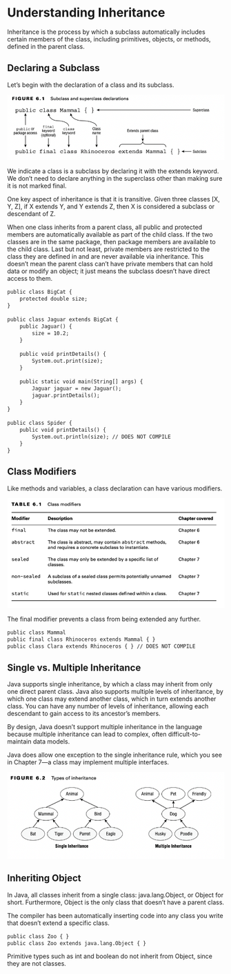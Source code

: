 # Understanding Inheritance

Inheritance is the process by which a subclass automatically includes certain members of the class, including
primitives, objects, or methods, defined in the parent class.

## Declaring a Subclass

Let’s begin with the declaration of a class and its subclass.

![](../images/subclass-and-superclass-declarations.png)

We indicate a class is a subclass by declaring it with the extends keyword. We don’t need to declare anything in the
superclass other than making sure it is not marked final.

One key aspect of inheritance is that it is transitive. Given three classes [X, Y, Z], if X extends Y, and Y extends Z,
then X is considered a subclass or descendant of Z.

When one class inherits from a parent class, all public and protected members are automatically available as part of the
child class. If the two classes are in the same package, then package members are available to the child class. Last but
not least, private members are restricted to the class they are defined in and are never available via inheritance.
This doesn’t mean the parent class can’t have private members that can hold data or modify an object; it just means the
subclass doesn’t have direct access to them.

    public class BigCat {
        protected double size;
    }

    public class Jaguar extends BigCat {
        public Jaguar() {
            size = 10.2;
        }
    
        public void printDetails() {
            System.out.print(size);
        }
    
        public static void main(String[] args) {
            Jaguar jaguar = new Jaguar();
            jaguar.printDetails();
        }
    }

    public class Spider {
        public void printDetails() {
            System.out.println(size); // DOES NOT COMPILE 
        }
    }

## Class Modifiers

Like methods and variables, a class declaration can have various modifiers.

![](../images/class-modifiers.png)

The final modifier prevents a class from being extended any further.

    public class Mammal
    public final class Rhinoceros extends Mammal { }
    public class Clara extends Rhinoceros { } // DOES NOT COMPILE

## Single vs. Multiple Inheritance

Java supports single inheritance, by which a class may inherit from only one direct parent class. Java also supports
multiple levels of inheritance, by which one class may extend another class, which in turn extends another class. You
can have any number of levels of inheritance, allowing each descendant to gain access to its ancestor’s members.

By design, Java doesn’t support multiple inheritance in the language because multiple inheritance can lead to complex,
often difficult-to-maintain data models.

Java does allow one exception to the single inheritance rule, which you see in Chapter 7—a class may implement multiple
interfaces.

![](../images/types-of-inheritance.png)

## Inheriting Object

In Java, all classes inherit from a single class: java.lang.Object, or Object for short. Furthermore, Object is the only
class that doesn’t have a parent class.

The compiler has been automatically inserting code into any class you write that doesn’t extend a specific class.

    public class Zoo { }
    public class Zoo extends java.lang.Object { }

Primitive types such as int and boolean do not inherit from Object, since they are not classes.

